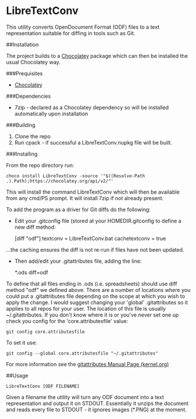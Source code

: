 # LibreTextConv
This utility converts OpenDocument Format (ODF) files to a text representation suitable for diffing in tools such as Git.

##Installation

The project builds to a [Chocolatey](https://chocolatey.org/) package which can then be installed the usual Chocolatey way.

###Prequisites

* [Chocolatey](https://chocolatey.org/)

###Dependencies

* 7zip - declared as a Chocolatey dependency so will be installed automatically upon installation

###Building

1. Clone the repo
2. Run cpack - if successful a LibreTextConv.nupkg file will be built.

###Installing

From the repo directory run:

    choco install LibreTextConv -source '"$((Resolve-Path .).Path);https://chocolatey.org/api/v2/"'

This will install the command LibreTextConv which will then be available from any cmd/PS prompt. It will install 7zip if not already present.

To add the program as a driver for Git diffs do the following:

* Edit your .gitconfig file (stored at your HOMEDIR\.gitconfig to define a new diff method:

    [diff "odf"]
        textconv = LibreTextConv.bat
        cachetextconv = true

...the caching ensures the diff is not re-run if files have not been updated.

* Then add/edit your .gitattributes file, adding the line:

    *.ods	diff=odf

To define that all files ending in .ods (i.e. spreadsheets) should use diff method "odf" we defined above. There are a number of locations where you could put a .gitattributes file depending on the scope at which you wish to apply the change. I would suggest changing your 'global' .gitattributes so it applies to all repos for your user. The location of this file is usually ~/.gitattributes. If you don't know where it is or you've never set one up check you config for the 'core.attributesfile' value:

    git config core.attributesfile

To set it use:

    git config --global core.attributesfile "~/.gitattributes"

For more information see the [gitattributes Manual Page (kernel.org)](https://www.kernel.org/pub/software/scm/git/docs/gitattributes.html)

##Usage

    LibreTextConv [ODF FILENAME]

Given a filename the utility will turn any ODF document into a text representation and output it on STDOUT. Essentially it unzips the document and reads every file to STDOUT - it ignores images (*.PNG) at the moment.
